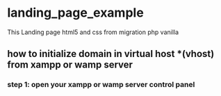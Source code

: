 # landing_page_example
This Landing page html5 and css from migration php vanilla


## how to initialize domain in virtual host *(vhost) from xampp or wamp server
### step 1: open your xampp or wamp server control panel

